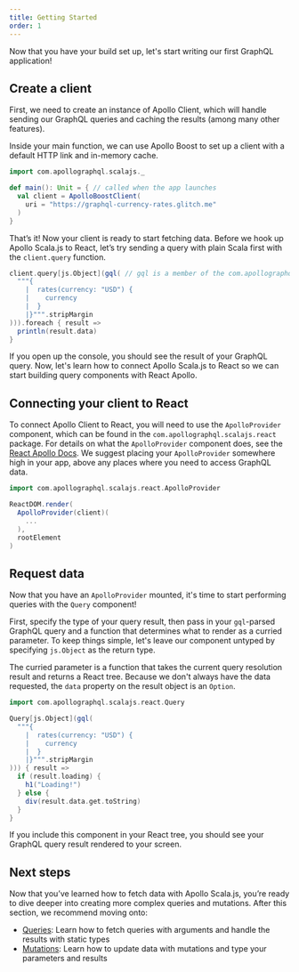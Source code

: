 ```yaml
---
title: Getting Started
order: 1
---
```


Now that you have your build set up, let's start writing our first GraphQL application! 

## Create a client
First, we need to create an instance of Apollo Client, which will handle sending our GraphQL queries and caching the results (among many other features).

Inside your main function, we can use Apollo Boost to set up a client with a default HTTP link and in-memory cache.
```scala
import com.apollographql.scalajs._

def main(): Unit = { // called when the app launches
  val client = ApolloBoostClient(
    uri = "https://graphql-currency-rates.glitch.me"
  )
}
```

That’s it! Now your client is ready to start fetching data. Before we hook up Apollo Scala.js to React, let’s try sending a query with plain Scala first with the `client.query` function.

```scala
client.query[js.Object](gql( // gql is a member of the com.apollographql.scalajs package that parses your query
  """{
    |  rates(currency: "USD") {
    |    currency
    |  }
    |}""".stripMargin
))).foreach { result =>
  println(result.data)
}
```

If you open up the console, you should see the result of your GraphQL query. Now, let's learn how to connect Apollo Scala.js to React so we can start building query components with React Apollo.

## Connecting your client to React
To connect Apollo Client to React, you will need to use the `ApolloProvider` component, which can be found in the `com.apollographql.scalajs.react` package. For details on what the `ApolloProvider` component does, see the [React Apollo Docs](https://www.apollographql.com/docs/react/essentials/get-started/#creating-provider). We suggest placing your `ApolloProvider` somewhere high in your app, above any places where you need to access GraphQL data.

```scala
import com.apollographql.scalajs.react.ApolloProvider

ReactDOM.render(
  ApolloProvider(client)(
    ...
  ),
  rootElement
)
```

## Request data
Now that you have an `ApolloProvider` mounted, it's time to start performing queries with the `Query` component!

First, specify the type of your query result, then pass in your `gql`-parsed GraphQL query and a function that determines what to render as a curried parameter. To keep things simple, let's leave our component untyped by specifying `js.Object` as the return type.

The curried parameter is a function that takes the current query resolution result and returns a React tree. Because we don't always have the data requested, the `data` property on the result object is an `Option`.

```scala
import com.apollographql.scalajs.react.Query

Query[js.Object](gql(
  """{
    |  rates(currency: "USD") {
    |    currency
    |  }
    |}""".stripMargin
))) { result =>
  if (result.loading) {
    h1("Loading!")
  } else {
    div(result.data.get.toString)
  }
}
```

If you include this component in your React tree, you should see your GraphQL query result rendered to your screen.

## Next steps
Now that you’ve learned how to fetch data with Apollo Scala.js, you’re ready to dive deeper into creating more complex queries and mutations. After this section, we recommend moving onto:
+ [Queries](/essentials/queries/): Learn how to fetch queries with arguments and handle the results with static types
+ [Mutations](/essentials/mutations/): Learn how to update data with mutations and type your parameters and results
